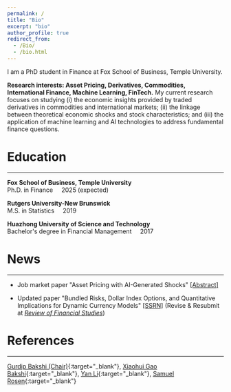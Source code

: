```yaml
---
permalink: /
title: "Bio"
excerpt: "bio"
author_profile: true
redirect_from: 
  - /Bio/
  - /bio.html
---
```


I am a PhD student in Finance at Fox School of Business, Temple University. 

**Research interests: Asset Pricing, Derivatives, Commodities, International Finance, Machine Learning, FinTech.** My current research 
focuses on studying (i) the economic insights provided by traded derivatives in commodities and international markets; (ii) the linkage between theoretical
economic shocks and stock characteristics; and (iii) the application of machine learning and AI technologies to
address fundamental finance questions.

<!-- My resume can be found \[[here](../files/YuanHu_Resume.pdf){:target="_blank"}\]. -->

<!-- I am skilled in 
**Econometrics**, 
**Asset Pricing**, 
**Mathematical Finance**,
**Predictive Analytics**,
**Causal Inference**, 
and 
**Machine Learning**,
supported by solid doctoral training and 5 years of research experience. In addition, I am proficient in large data analysis with the Python ecosystem.
Some specific areas of my research include investigating
(i) the additional insights provided by traded derivatives in commodities and international markets;
(ii) the risks associated with various characteristic-based factors across a wide range of assets; 
and 
(iii) the application of asset pricing methods in scenarios where the dataset is complex and contains a large number of variables. 
Overall, as Finance is about resolving uncertainties through scientific tools and data, my background naturally aligns with the goals of improving decision-making and evaluating policy impacts.

I am currently on the job market, actively seeking opportunities where I can contribute through my quantitative skills and real-life research experience. -->






Education
=========
---
**Fox School of Business, Temple University**  
Ph.D. in Finance &nbsp;&nbsp;&nbsp; 2025 (expected)

**Rutgers University-New Brunswick**  
M.S. in Statistics   &nbsp;&nbsp;&nbsp; 2019

**Huazhong University of Science and Technology**  
Bachelor's degree in Financial Management  &nbsp;&nbsp;&nbsp; 2017

News
=========
---
- Job market paper "Asset Pricing with AI-Generated Shocks" [[Abstract]](/files/AIshocks_JMPYuanHu202408.pdf)

- Updated paper "Bundled Risks, Dollar Index Options, and Quantitative Implications for Dynamic Currency Models" [[SSRN]](https://papers.ssrn.com/sol3/papers.cfm?abstract_id=4649573) (Revise & Resubmit at *<u>Review of Financial Studies</u>*)





References
=========
---
[Gurdip Bakshi (Chair)](https://www.fox.temple.edu/directory/gurdip-bakshi-tuk40718){:target="_blank"},
[Xiaohui Gao Bakshi](https://www.fox.temple.edu/directory/xiaohui-gao-bakshi-tuk31264){:target="_blank"},
[Yan Li](https://www.fox.temple.edu/directory/yan-li-liyanlpl){:target="_blank"},
[Samuel Rosen](https://www.fox.temple.edu/directory/samuel-rosen-tuk40836){:target="_blank"}
